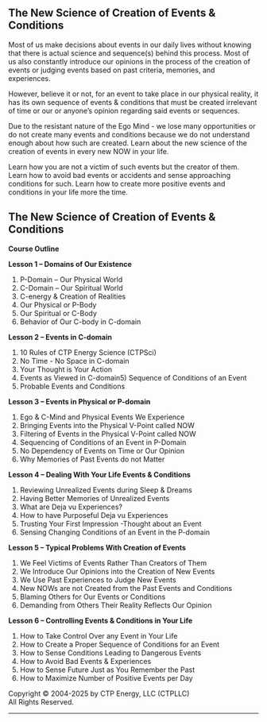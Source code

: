 ## The New Science of Creation of Events & Conditions

Most of us make decisions about events in our daily lives without knowing that there is actual science and sequence(s) behind this
process. Most of us also constantly introduce our opinions in the process of the creation of events or judging events based on past
criteria, memories, and experiences.

However, believe it or not, for an event to take place in our physical reality, it has its own sequence of events & conditions that must be created irrelevant of time or our or anyone’s opinion regarding said events or sequences. 

Due to the resistant nature of the Ego Mind - we lose many opportunities or do not create many events and conditions because we do not understand enough about how such are created. Learn about the new science of the creation of events in every new NOW in your life.

Learn how you are not a victim of such events but the creator of them. Learn how to avoid bad events or accidents and sense approaching conditions for such. Learn how to create more positive events and conditions in your life more the time.

## The New Science of Creation of Events & Conditions

**Course Outline**

**Lesson 1 – Domains of Our Existence**
1) P-Domain – Our Physical World
2) C-Domain – Our Spiritual World
3) C-energy & Creation of Realities
4) Our Physical or P-Body
5) Our Spiritual or C-Body
6) Behavior of Our C-body in C-domain

**Lesson 2 – Events in C-domain**
1) 10 Rules of CTP Energy Science (CTPSci)
2) No Time - No Space in C-domain
3) Your Thought is Your Action
4) Events as Viewed in C-domain5) Sequence of Conditions of an Event
6) Probable Events and Conditions

**Lesson 3 – Events in Physical or P-domain**
1) Ego & C-Mind and Physical Events We Experience
2) Bringing Events into the Physical V-Point called NOW
3) Filtering of Events in the Physical V-Point called NOW
4) Sequencing of Conditions of an Event in P-Domain
5) No Dependency of Events on Time or Our Opinion
6) Why Memories of Past Events do not Matter

**Lesson 4 – Dealing With Your Life Events & Conditions**
1) Reviewing Unrealized Events during Sleep & Dreams
2) Having Better Memories of Unrealized Events
3) What are Deja vu Experiences?
4) How to have Purposeful Deja vu Experiences
5) Trusting Your First Impression -Thought about an Event
6) Sensing Changing Conditions of an Event in the P-domain

**Lesson 5 – Typical Problems With Creation of Events**
1) We Feel Victims of Events Rather Than Creators of Them
2) We Introduce Our Opinions into the Creation of New Events
3) We Use Past Experiences to Judge New Events
4) New NOWs are not Created from the Past Events and Conditions
5) Blaming Others for Our Events or Conditions
6) Demanding from Others Their Reality Reflects Our Opinion

**Lesson 6 – Controlling Events & Conditions in Your Life**
1) How to Take Control Over any Event in Your Life
2) How to Create a Proper Sequence of Conditions for an Event
3) How to Sense Conditions Leading to Dangerous Events
4) How to Avoid Bad Events & Experiences
5) How to Sense Future Just as You Remember the Past
6) How to Maximize Number of Positive Events per Day

Copyright © 2004-2025 by CTP Energy, LLC (CTPLLC)  
All Rights Reserved.

---
